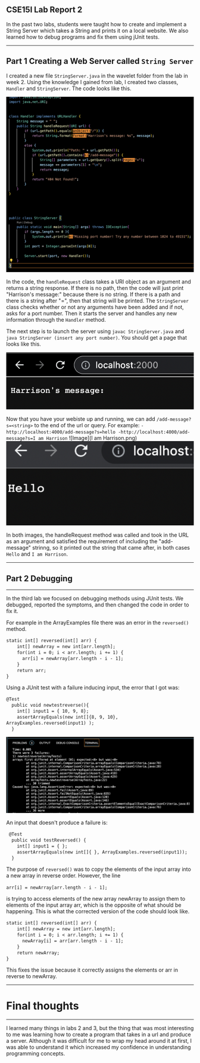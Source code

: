 CSE15l Lab Report 2
---
In the past two labs, students were taught how to create and implement a String Server which takes a String and prints it on a local website. We also learned how to debug programs and fix them using jUnit tests. 

---
Part 1 Creating a Web Server called `String Server`
---
I created a new file `StringServer.java` in the wavelet folder from the lab in week 2. Using the knowledge I gained from lab, I created two classes, `Handler` and `StringServer`. The code looks like this. 

![Image](StringServercode.png)

In the code, the `handleRequest` class takes a URI object as an argument and returns a string response. If there is no path, then the code will just print "Harrison's message:" because there is no string. If there is a path and there is a string after "=", then that string will be printed. The `StringServer` class checks whether or not any arguments have been added and if not, asks for a port number. Then it starts the server and handles any new information through the `Handler` method.

The next step is to launch the server using `javac StringServer.java` and `java StringServer (insert any port number)`. You should get a page that looks like this. 


![Image](Websiteserver.png)

Now that you have your webiste up and running, we can add `/add-message?s=<string>` to the end of the url or query.
For example:
`
-http://localhost:4000/add-message?s=hello
-http://localhost:4000/add-message?s=I am Harrison
`
![Image](I am Harrison.png)
![Image](Hello.png)

In both images, the handleRequest method was called and took in the URL as an argument and satisfied the requirement of including the "add-message" strinng, so it printed out the string that came after, in both cases `Hello` and `I am Harrison`.

---
## Part 2 Debugging
---

In the third lab we focused on debugging methods using JUnit tests. We debugged, reported the symptoms, and then changed the code in order to fix it. 

For example in the ArrayExamples file there was an error in the `reversed()` method. 


```
static int[] reversed(int[] arr) {
    int[] newArray = new int[arr.length];
    for(int i = 0; i < arr.length; i += 1) {
      arr[i] = newArray[arr.length - i - 1];
    }
    return arr;
}
```


Using a JUnit test with a failure inducing input, the error that I got was:


```
@Test
  public void newtestreverse(){
    int[] input1 = { 10, 9, 8};
    assertArrayEquals(new int[]{8, 9, 10}, ArrayExamples.reversed(input1) );
  }
 ```
 
 
 ![Image](Assertest.png)
 
 
An input that doesn't produce a failure is:


```
 @Test
  public void testReversed() {
    int[] input1 = { };
    assertArrayEquals(new int[]{ }, ArrayExamples.reversed(input1));
  }
 ```
 
The purpose of `reversed()` was to copy the elements of the input array into a new array in reverse order. However, the line 

`arr[i] = newArray[arr.length - i - 1];` 

is trying to access elements of the new array newArray to assign them to elements of the input array arr, which is the opposite of what should be happening. This is what the corrected version of the code should look like. 

```
static int[] reversed(int[] arr) {
    int[] newArray = new int[arr.length];
    for(int i = 0; i < arr.length; i += 1) {
      newArray[i] = arr[arr.length - i - 1];
    }
    return newArray;
}
```

This fixes the issue because it correctly assigns the elements or arr in reverse to newArray.

---
# Final thoughts
---

I learned many things in labs 2 and 3, but the thing that was most interesting to me was learning how to create a program that takes in a url and produce a server. Although it was difficult for me to wrap my head around it at first, I was able to understand it which increased my confidence in understanding programming concepts. 
 
